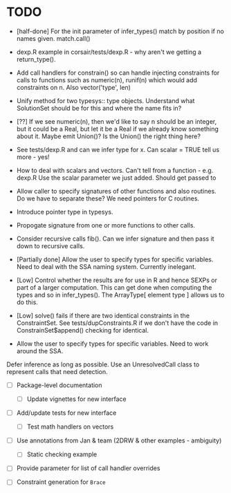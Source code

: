 # TODO

<!-- [R2llvm](/Users/duncan/NickUThesis/RTypeInference/TODO.md) -->

* [half-done] For the init parameter of infer_types() match by position if no names given.  match.call()

* dexp.R example in corsair/tests/dexp.R  - why aren't we getting a return_type().

* Add call handlers for constrain() so can handle injecting constraints for calls to functions such as numeric(n), 
  runif(n) which would add constraints on n. 
  Also vector('type', len)
  
* Unify method for two typesys:: type objects. Understand what SolutionSet should be for this and
  where the name fits in?
  
* [??] If we see numeric(n), then we'd like to say n should be an integer,
  but it could be a Real, but let it be a Real if we already know something about it.
  Maybe emit Union()? Is the Union() the right thing here?
  
* See tests/dexp.R and can we infer type for x.  Can scalar = TRUE tell us more - yes!

* How to deal with scalars and vectors.  Can't tell from a function - e.g. dexp.R
  Use the scalar parameter we just added. 
  Should get passed to 

* Allow caller to specify signatures of other functions and also routines. 
  Do we have to separate these?  We need pointers for C routines.
  
* Introduce pointer type in typesys.

* Propogate signature from one or more functions to other calls. 

* Consider recursive calls fib().  Can we infer signature and then pass it down to recursive calls.

* [Partially done] Allow the user to specify types for specific variables. Need to deal with the SSA
  naming system. Currently inelegant.

* [Low] Control whether the results are for use in R and hence SEXPs or part of a larger computation. This
  can get done when computing the types and so in infer_types().
  The ArrayType[ element type ] allows us to do this.

* [Low] solve() fails if there are two identical constraints in the ConstraintSet. See
  tests/dupConstraints.R if we don't have the code in ConstrainSet$append() checking for identical.

* Allow the user to specify types for specific variables. Need to work around the SSA.


Defer inference as long as possible. Use an UnresolvedCall class to represent
calls that need detection. 

* [ ] Package-level documentation
  + [ ] Update vignettes for new interface

* [ ] Add/update tests for new interface
  + [ ] Test math handlers on vectors

* [ ] Use annotations from Jan & team (2DRW & other examples - ambiguity)
  * [ ] Static checking example

* [ ] Provide parameter for list of call handler overrides

* [ ] Constraint generation for `Brace`

<!-- Old Stuff
## Old Stuff

* Tests for larger bodies of code (not just snippets).
* Support for `[`.
    + Non-scalar indexes.
* Support extraction functions `[[` and `$`.
    + Distinguish data frame / matrix based on these.
* Support for multidimensional `[`.
    + Equivalent to `[[` followed by `[` for data frames.
* Detect variables used as indexes in subset operations.
* Document exported functions.
* Support for `read.csv()`, `readRDS()`, etc via the `colClasses` parameter.
* Support for inference based on assertions.

* Generalize condition reduction to type system rather than case-by-case.

* Infer metadata from assignment functions such as `dim<-`
* Detect branching `return()` behavior and branch conditions; currently we just 
  assume user functions are type stable.
* Detect iterator patterns in while loops.
* Consolidate code for handling math operations with RLLVMCompile.
* Mark aggregate (sum, min, max, range, sd, mean) results
-->
